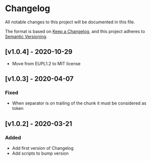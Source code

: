 # Changelog
All notable changes to this project will be documented in this file.

The format is based on [Keep a Changelog](https://keepachangelog.com/en/1.0.0/),
and this project adheres to [Semantic Versioning](https://semver.org/spec/v2.0.0.html).

## [v1.0.4] - 2020-10-29

- Move from EUPL1.2 to MIT license

## [v1.0.3] - 2020-04-07
### Fixed

- When separator is on trailing of the chunk it must be considered as token

## [v1.0.2] - 2020-03-21
### Added

- Add first version of Changelog
- Add scripts to bump version
